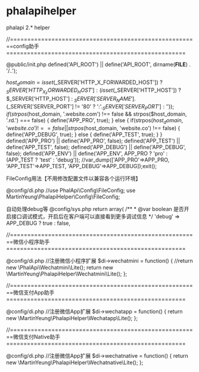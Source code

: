 # phalapihelper
phalapi 2.* helper

//=======================================================config助手====================================================

@public/init.php
defined('API_ROOT') || define('API_ROOT', dirname(__FILE__) . '/..');

$host_domain = isset($_SERVER['HTTP_X_FORWARDED_HOST']) ? $_SERVER['HTTP_X_FORWARDED_HOST'] : (isset($_SERVER['HTTP_HOST']) ? $_SERVER['HTTP_HOST'] : $_SERVER['SERVER_NAME'].($_SERVER['SERVER_PORT'] != '80' ? ':'.$_SERVER['SERVER_PORT'] : ''));
if(strpos($host_domain, '.website.com') !== false && strpos($host_domain, '.rd.') === false) {
    define('APP_PRO', true);
} else {
    if(strpos($host_domain, 'website.co') !== false || strpos($host_domain, 'website.co') !== false) {
        define('APP_DEBUG', true);
    } else {
        define('APP_TEST', true);
    }
}
defined('APP_PRO') || define('APP_PRO', false);
defined('APP_TEST') || define('APP_TEST', false);
defined('APP_DEBUG') || define('APP_DEBUG', false);
defined('APP_ENV') || define('APP_ENV', APP_PRO ? 'pro' : (APP_TEST ? 'test' : 'debug'));
//var_dump(['APP_PRO'=>APP_PRO, 'APP_TEST'=>APP_TEST, 'APP_DEBUG'=>APP_DEBUG]);exit();


FileConfig用法【不用修改配置文件以兼容各个运行环境】

@config/di.php
//use PhalApi\Config\FileConfig;
use MartinYeung\PhalapiHelper\Config\FileConfig;


自动处理debug等
@config/sys.php
return array(
    /**
     * @var boolean 是否开启接口调试模式，开启后在客户端可以直接看到更多调试信息
     */
    'debug' => APP_DEBUG ? true : false,



//=======================================================微信小程序助手====================================================

@config/di.php
//注册微信小程序扩展
$di->wechatmini = function() {
    //return new \PhalApi\Wechatmini\Lite();
    return new \MartinYeung\PhalapiHelper\Wechatmini\Lite();
};

//=======================================================微信支付App助手====================================================

@config/di.php
//注册微信App扩展
$di->wechatapp = function() {
    return new \MartinYeung\PhalapiHelper\Wechatapp\Lite();
};

//=======================================================微信支付Native助手====================================================

@config/di.php
//注册微信App扩展
$di->wechatnative = function() {
    return new \MartinYeung\PhalapiHelper\Wechatnative\Lite();
};